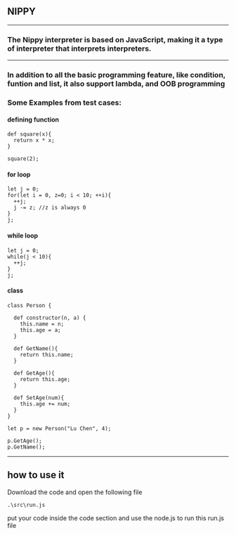 ## NIPPY

---

### The Nippy interpreter is based on JavaScript, making it a type of interpreter that interprets interpreters.

---

### In addition to all the basic programming feature, like condition, funtion and list, it also support lambda, and OOB programming

### Some Examples from test cases:

#### defining function

```
def square(x){
  return x * x;
}

square(2);
```

#### for loop

```
let j = 0;
for(let i = 0, z=0; i < 10; ++i){
  ++j;
  j -= z; //z is always 0
}
j;
```

#### while loop

```
let j = 0;
while(j < 10){
  ++j;
}
j;
```

#### class

```
class Person {

  def constructor(n, a) {
    this.name = n;
    this.age = a;
  }

  def GetName(){
    return this.name;
  }

  def GetAge(){
    return this.age;
  }

  def SetAge(num){
    this.age += num;
  }
}

let p = new Person("Lu Chen", 4);

p.GetAge();
p.GetName();
```

---

## how to use it

Download the code and open the following file

```
.\src\run.js
```

put your code inside the code section and use the node.js to run this run.js file
